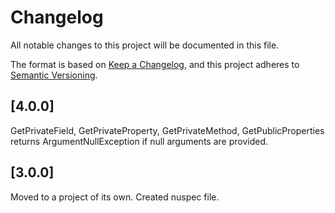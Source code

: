 ﻿# Changelog
All notable changes to this project will be documented in this file.

The format is based on [Keep a Changelog](https://keepachangelog.com/en/1.0.0/),
and this project adheres to [Semantic Versioning](https://semver.org/spec/v2.0.0.html).

## [4.0.0]
GetPrivateField, GetPrivateProperty, GetPrivateMethod, GetPublicProperties returns ArgumentNullException if null arguments are provided.

## [3.0.0]
Moved to a project of its own.
Created nuspec file.
